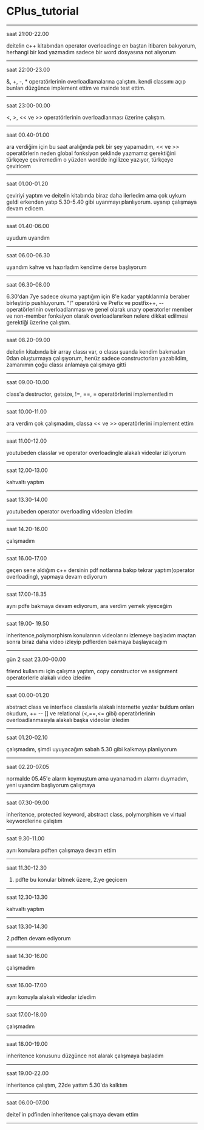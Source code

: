 # CPlus_tutorial

**********************************************************************************
saat 21:00-22.00

deitelin c++ kitabından operator overloadinge en baştan itibaren bakıyorum, herhangi bir kod yazmadım sadece bir word dosyasına not alıyorum
**********************************************************************************
saat 22:00-23.00

&, +, -, * operatörlerinin overloadlamalarına çalıştım. kendi classımı açıp bunları düzgünce implement ettim ve mainde test ettim.
**********************************************************************************
saat 23:00-00.00

<, >, << ve >> operatörlerinin overloadlanması üzerine çalıştım.
**********************************************************************************
saat 00.40-01.00

ara verdiğim için bu saat aralığında pek bir şey yapamadım, << ve >> operatörlerin neden global fonksiyon şeklinde yazmamız gerektiğini türkçeye çeviremedim o yüzden wordde ingilizce yazıyor, türkçeye çeviricem
**********************************************************************************
saat 01.00-01.20

çeviriyi yaptım ve deitelin kitabında biraz daha ilerledim ama çok uykum geldi erkenden yatıp 5.30-5.40 gibi uyanmayı planlıyorum. uyanıp çalışmaya devam edicem.
**********************************************************************************
saat 01.40-06.00

uyudum uyandım
**********************************************************************************
saat 06.00-06.30

uyandım kahve vs hazırladım kendime derse başlıyorum
**********************************************************************************
saat 06.30-08.00

6.30'dan 7ye sadece okuma yaptığım için  8'e kadar yaptıklarımla beraber birleştirip pushluyorum. "!" operatörü ve Prefix ve postfix++, -- operatörlerinin overloadlanması ve genel olarak unary operatorler member ve non-member fonksiyon olarak overloadlanırken nelere dikkat edilmesi gerektiği üzerine çalıştım.
**********************************************************************************
saat 08.20-09.00

deitelin kitabında bir array classı var, o classı şuanda kendim bakmadan 0dan oluşturmaya çalışıyorum, henüz sadece constructorları yazabildim, zamanımın çoğu classı anlamaya çalışmaya gitti
**********************************************************************************
saat 09.00-10.00

class'a destructor, getsize, !=, ==, = operatörlerini implementledim
**********************************************************************************
saat 10.00-11.00

ara verdim çok çalışmadım, classa << ve >> operatörlerini implement ettim
**********************************************************************************
saat 11.00-12.00

youtubeden classlar ve operator overloadingle alakalı videolar izliyorum
**********************************************************************************
saat 12.00-13.00

kahvaltı yaptım
**********************************************************************************
saat 13.30-14.00

youtubeden operator overloading videoları izledim
**********************************************************************************
saat 14.20-16.00

çalışmadım
**********************************************************************************
saat 16.00-17.00

geçen sene aldığım c++ dersinin pdf notlarına bakıp tekrar yaptım(operator overloading), yapmaya devam ediyorum
**********************************************************************************
saat 17.00-18.35

aynı pdfe bakmaya devam ediyorum, ara verdim yemek yiyeceğim
**********************************************************************************
saat 19.00- 19.50

inheritence,polymorphism konularının videolarını izlemeye başladım maçtan sonra biraz daha video izleyip pdflerden bakmaya başlayacağım
**********************************************************************************
gün 2 saat 23.00-00.00

friend kullanımı için çalışma yaptım, copy constructor ve assignment operatorlerle alakalı video izledim
**********************************************************************************
saat 00.00-01.20

abstract class ve interface classlarla alakalı internette yazılar buldum onları okudum, ++ -- [] ve relational (<,==,<= gibi) operatörlerinin overloadlanmasıyla alakalı başka videolar izledim
**********************************************************************************
saat 01.20-02.10

çalışmadım, şimdi uyuyacağım sabah 5.30 gibi kalkmayı planlıyorum
**********************************************************************************
saat 02.20-07.05

normalde 05.45'e alarm koymuştum ama uyanamadım alarmı duymadım, yeni uyandım başlıyorum çalışmaya
**********************************************************************************
saat 07.30-09.00

inheritence, protected keyword, abstract class, polymorphism ve virtual keywordlerine çalıştım
**********************************************************************************
saat 9.30-11.00

aynı konulara pdften çalışmaya devam ettim
**********************************************************************************
saat 11.30-12.30

1. pdfte bu konular bitmek üzere, 2.ye geçicem 
**********************************************************************************
saat 12.30-13.30

kahvaltı yaptım
**********************************************************************************
saat 13.30-14.30

2.pdften devam ediyorum
**********************************************************************************
saat 14.30-16.00

çalışmadım
**********************************************************************************
saat 16.00-17.00

aynı konuyla alakalı videolar izledim
**********************************************************************************
saat 17.00-18.00

çalışmadım
**********************************************************************************
saat 18.00-19.00

inheritence konusunu düzgünce not alarak çalışmaya başladım
**********************************************************************************
saat 19.00-22.00

inheritence çalıştım, 22de yattım 5.30'da kalktım
**********************************************************************************
saat 06.00-07.00

deitel'in pdfinden inheritence çalışmaya devam ettim
**********************************************************************************
